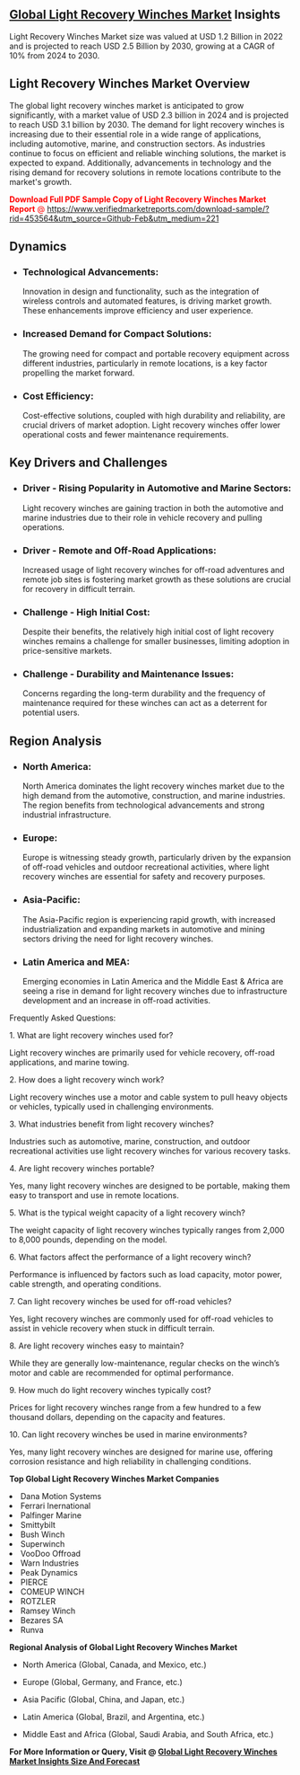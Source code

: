 <h2><a href="https://www.verifiedmarketreports.com/download-sample/?rid=453564&amp;utm_source=Github&amp;utm_medium=221" target="_blank">Global Light Recovery Winches Market</a> Insights</h2><p>Light Recovery Winches Market size was valued at USD 1.2 Billion in 2022 and is projected to reach USD 2.5 Billion by 2030, growing at a CAGR of 10% from 2024 to 2030.</p><p><h2>Light Recovery Winches Market Overview</h2> <p>The global light recovery winches market is anticipated to grow significantly, with a market value of USD 2.3 billion in 2024 and is projected to reach USD 3.1 billion by 2030. The demand for light recovery winches is increasing due to their essential role in a wide range of applications, including automotive, marine, and construction sectors. As industries continue to focus on efficient and reliable winching solutions, the market is expected to expand. Additionally, advancements in technology and the rising demand for recovery solutions in remote locations contribute to the market's growth.</p> <p><p><span class=""><span style="color: #ff0000;"><strong>Download Full PDF Sample Copy of Light Recovery Winches Market Report</strong> @ </span><a href="https://www.verifiedmarketreports.com/download-sample/?rid=453564&amp;utm_source=Github-Feb&amp;utm_medium=221" target="_blank">https://www.verifiedmarketreports.com/download-sample/?rid=453564&amp;utm_source=Github-Feb&amp;utm_medium=221</a></span></p></p> <h2>Dynamics</h2> <ul> <li><h3>Technological Advancements:</h3> Innovation in design and functionality, such as the integration of wireless controls and automated features, is driving market growth. These enhancements improve efficiency and user experience.</li> <li><h3>Increased Demand for Compact Solutions:</h3> The growing need for compact and portable recovery equipment across different industries, particularly in remote locations, is a key factor propelling the market forward.</li> <li><h3>Cost Efficiency:</h3> Cost-effective solutions, coupled with high durability and reliability, are crucial drivers of market adoption. Light recovery winches offer lower operational costs and fewer maintenance requirements.</li> </ul> <h2>Key Drivers and Challenges</h2> <ul> <li><h3>Driver - Rising Popularity in Automotive and Marine Sectors:</h3> Light recovery winches are gaining traction in both the automotive and marine industries due to their role in vehicle recovery and pulling operations.</li> <li><h3>Driver - Remote and Off-Road Applications:</h3> Increased usage of light recovery winches for off-road adventures and remote job sites is fostering market growth as these solutions are crucial for recovery in difficult terrain.</li> <li><h3>Challenge - High Initial Cost:</h3> Despite their benefits, the relatively high initial cost of light recovery winches remains a challenge for smaller businesses, limiting adoption in price-sensitive markets.</li> <li><h3>Challenge - Durability and Maintenance Issues:</h3> Concerns regarding the long-term durability and the frequency of maintenance required for these winches can act as a deterrent for potential users.</li> </ul> <h2>Region Analysis</h2> <ul> <li><h3>North America:</h3> North America dominates the light recovery winches market due to the high demand from the automotive, construction, and marine industries. The region benefits from technological advancements and strong industrial infrastructure.</li> <li><h3>Europe:</h3> Europe is witnessing steady growth, particularly driven by the expansion of off-road vehicles and outdoor recreational activities, where light recovery winches are essential for safety and recovery purposes.</li> <li><h3>Asia-Pacific:</h3> The Asia-Pacific region is experiencing rapid growth, with increased industrialization and expanding markets in automotive and mining sectors driving the need for light recovery winches.</li> <li><h3>Latin America and MEA:</h3> Emerging economies in Latin America and the Middle East & Africa are seeing a rise in demand for light recovery winches due to infrastructure development and an increase in off-road activities.</li> </ul> <p>Frequently Asked Questions:</p> <p>1. What are light recovery winches used for?</p> <p>Light recovery winches are primarily used for vehicle recovery, off-road applications, and marine towing.</p> <p>2. How does a light recovery winch work?</p> <p>Light recovery winches use a motor and cable system to pull heavy objects or vehicles, typically used in challenging environments.</p> <p>3. What industries benefit from light recovery winches?</p> <p>Industries such as automotive, marine, construction, and outdoor recreational activities use light recovery winches for various recovery tasks.</p> <p>4. Are light recovery winches portable?</p> <p>Yes, many light recovery winches are designed to be portable, making them easy to transport and use in remote locations.</p> <p>5. What is the typical weight capacity of a light recovery winch?</p> <p>The weight capacity of light recovery winches typically ranges from 2,000 to 8,000 pounds, depending on the model.</p> <p>6. What factors affect the performance of a light recovery winch?</p> <p>Performance is influenced by factors such as load capacity, motor power, cable strength, and operating conditions.</p> <p>7. Can light recovery winches be used for off-road vehicles?</p> <p>Yes, light recovery winches are commonly used for off-road vehicles to assist in vehicle recovery when stuck in difficult terrain.</p> <p>8. Are light recovery winches easy to maintain?</p> <p>While they are generally low-maintenance, regular checks on the winch’s motor and cable are recommended for optimal performance.</p> <p>9. How much do light recovery winches typically cost?</p> <p>Prices for light recovery winches range from a few hundred to a few thousand dollars, depending on the capacity and features.</p> <p>10. Can light recovery winches be used in marine environments?</p> <p>Yes, many light recovery winches are designed for marine use, offering corrosion resistance and high reliability in challenging conditions.</p> </p><p><strong>Top Global Light Recovery Winches Market Companies</strong></p><div data-test-id=""><p><li>Dana Motion Systems</li><li> Ferrari Inernational</li><li> Palfinger Marine</li><li> Smittybilt</li><li> Bush Winch</li><li> Superwinch</li><li> VooDoo Offroad</li><li> Warn Industries</li><li> Peak Dynamics</li><li> PIERCE</li><li> COMEUP WINCH</li><li> ROTZLER</li><li> Ramsey Winch</li><li> Bezares SA</li><li> Runva</li></p><div><strong>Regional Analysis of&nbsp;Global Light Recovery Winches Market</strong></div><ul><li dir="ltr"><p dir="ltr">North America&nbsp;(Global, Canada, and Mexico, etc.)</p></li><li dir="ltr"><p dir="ltr">Europe (Global, Germany, and France, etc.)</p></li><li dir="ltr"><p dir="ltr">Asia Pacific&nbsp;(Global, China, and Japan, etc.)</p></li><li dir="ltr"><p dir="ltr">Latin America&nbsp;(Global, Brazil, and Argentina, etc.)</p></li><li dir="ltr">Middle East and Africa&nbsp;(Global, Saudi Arabia, and South Africa, etc.)</li></ul><p><strong>For More Information or Query, Visit @&nbsp;</strong><strong><a href="https://www.verifiedmarketreports.com/product/light-recovery-winches-market/?utm_source=Github&amp;utm_medium=221" target="_blank">Global Light Recovery Winches Market Insights Size And Forecast</a></strong></p></div>
